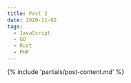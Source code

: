 ```yaml
---
title: Post 2
date: 2020-11-02
tags:
  - JavaScript
  - GO
  - Rust
  - PHP
---
```

{% include 'partials/post-content.md' %}